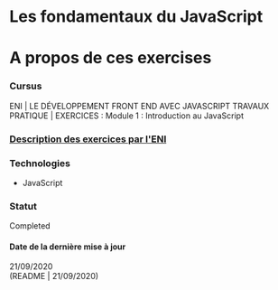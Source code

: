 # Les fondamentaux du JavaScript

# A propos de ces exercises

### Cursus
ENI | LE DÉVELOPPEMENT FRONT END AVEC JAVASCRIPT
TRAVAUX PRATIQUE | EXERCICES : Module 1 : Introduction au JavaScript

### [Description des exercices par l'ENI](https://github.com/Dyrits/LES-FONDAMENTAUX-DU-JAVASCRIPT/blob/master/Module%2001%20-%20%C3%89nonc%C3%A9%20TP%2001%20-%20Les%20fondamentaux%20du%20Javascript.pdf)

### Technologies
- JavaScript

### Statut
Completed

#### Date de la dernière mise à jour
21/09/2020  
(README | 21/09/2020)